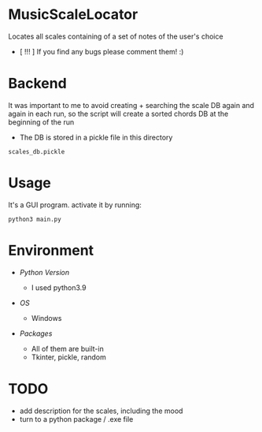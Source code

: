 # MusicScaleLocator

Locates all scales containing of a set of notes of the user's choice
- [ !!! ] If you find any bugs please comment them! :)

# Backend

It was important to me to avoid creating + searching the scale DB again and again in each run, so the script will create a sorted chords DB at the beginning of the run
- The DB is stored in a pickle file in this directory
``` 
scales_db.pickle
```

# Usage
It's a GUI program. activate it by running:
``` 
python3 main.py
``` 

# Environment
- *Python Version*
    - I used python3.9

- *OS*
    - Windows

- *Packages*
    - All of them are built-in
    - Tkinter, pickle, random

# TODO
- add description for the scales, including the mood
- turn to a python package / .exe file